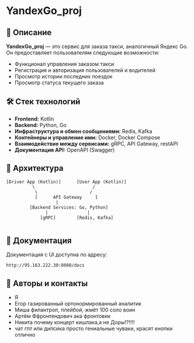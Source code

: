 # YandexGo\_proj

## 📌 Описание

**YandexGo\_proj** — это сервис для заказа такси, аналогичный Яндекс Go. Он предоставляет пользователям следующие возможности:

* Функционал управления заказом такси
* Регистрация и авторизация пользователей и водителей
* Просмотр истории последних поездок
* Просмотр статуса текущего заказа

## 🛠️ Стек технологий

* **Frontend:** Kotlin
* **Backend:** Python, Go
* **Инфраструктура и обмен сообщениями:** Redis, Kafka
* **Контейнеры и управление ими:** Docker, Docker Compose
* **Взаимодействие между сервисами:** gRPC, API Gateway, restAPI
* **Документация API:** OpenAPI (Swagger)

## 🧩 Архитектура

````plaintext
[Driver App (Kotlin)]      [User App (Kotlin)]
          \                      /
           \                    /
           [      API Gateway     ]
                   |
         [Backend Services: Go, Python]
               |               |
             [gRPC]        [Redis, Kafka]


````

## 📄 Документация
Документация с UI доступна по адресу:

```plaintext
http://95.163.222.30:8080/docs
```

## 👥 Авторы и контакты
* Я
* Егор газированный ортонормированный аналитик
* Миша филантроп, плейбой, жмёт 100 соло воин
* Артём Ффронтендович ака фронтовик
* Никита почему концерт кишлака,а не Доры!?!!!!
* чат гпт или дипсика просто гениальные чуваки, красят кнопки отлично

